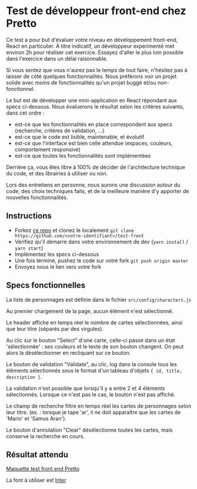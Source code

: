 # Test de développeur front-end chez Pretto

Ce test a pour but d'évaluer votre niveau en développement front-end, React en particulier. À titre indicatif, un développeur expérimenté met environ 2h pour réaliser cet exercice. Essayez d'aller le plus loin possible dans l'exercice dans un délai raisonnable.

Si vous sentez que vous n'aurez pas le temps de tout faire, n'hésitez pas à laisser de côté quelques fonctionnalités. Nous préférons voir un projet solide avec moins de fonctionnalités qu'un projet buggé et/ou non-fonctionnel.

Le but est de développer une mini-application en React répondant aux specs ci-dessous. Nous évaluerons le résultat selon les critères suivants, dans cet ordre :

- est-ce que les fonctionnalités en place correspondent aux specs (recherche, critères de validation, ...)
- est-ce que le code est lisible, maintenable, et évolutif
- est-ce que l'interface est bien celle attendue (espaces, couleurs, comportement responsive)
- est-ce que toutes les fonctionnalités sont implémentées

Derrière ça, vous êtes libre à 100% de décider de l'architecture technique du code, et des librairies à utiliser ou non.

Lors des entretiens en personne, nous aurons une discussion autour du code, des choix techniques faits, et de la meilleure manière d'y apporter de nouvelles fonctionnalités.

## Instructions

- Forkez [ce repo](https://github.com/finspot/test-front.git) et clonez le localement `git clone https://github.com/<votre-identifiant>/test-front`
- Vérifiez qu'il démarre dans votre environnement de dev (`yarn install` / `yarn start`)
- Implémentez les specs ci-dessous
- Une fois terminé, pushez le code sur votre fork `git push origin master`
- Envoyez nous le lien vers votre fork

## Specs fonctionnelles

La liste de personnages est définie dans le fichier `src/config/characters.js`

Au premier chargement de la page, aucun élément n'est sélectionné.

Le header affiche en temps réel le nombre de cartes sélectionnées, ainsi que leur titre (séparés par des virgules).

Au clic sur le bouton "Select" d'une carte, celle-ci passe dans un état 'sélectionnée' : ses couleurs et le texte de son bouton changent. On peut alors la désélectionner en recliquant sur ce bouton.

Le bouton de validation "Validate", au clic, log dans la console tous les éléments sélectionnés sous le format d'un tableau d'objets `{ id, title, description }`.

La validation n'est possible que lorsqu'il y a entre 2 et 4 éléments sélectionnés. Lorsque ce n'est pas le cas, le bouton n'est pas affiché.

Le champ de recherche filtre en temps réel les cartes de personnages selon leur titre. (ex. : lorsque je tape 'ar', il ne doit apparaître que les cartes de 'Mario' et 'Samus Aran').

Le bouton d'annulation "Clear" désélectionne toutes les cartes, mais conserve la recherche en cours.

## Résultat attendu

[Maquette test front end Pretto](https://www.figma.com/file/ywn6kX61v7MBPxwBHAuzvW/Test-front-end?node-id=0%3A1)

La font à utiliser est [Inter](https://fonts.google.com/specimen/Inter#standard-styles)
